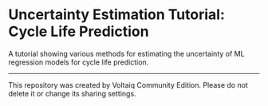 # Uncertainty Estimation Tutorial: Cycle Life Prediction

A tutorial showing various methods for estimating the uncertainty of ML regression models for cycle life prediction.

---

This repository was created by Voltaiq Community Edition. Please do not delete it or change its
sharing settings.
